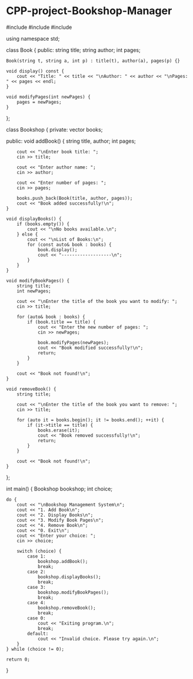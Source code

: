 # CPP-project-Bookshop-Manager
#include <iostream>
#include <vector>
#include <string>

using namespace std;

class Book {
public:
    string title;
    string author;
    int pages;

    Book(string t, string a, int p) : title(t), author(a), pages(p) {}

    void display() const {
        cout << "Title: " << title << "\nAuthor: " << author << "\nPages: " << pages << endl;
    }

    void modifyPages(int newPages) {
        pages = newPages;
    }
};

class Bookshop {
private:
    vector<Book> books;

public:
    void addBook() {
        string title, author;
        int pages;

        cout << "\nEnter book title: ";
        cin >> title;

        cout << "Enter author name: ";
        cin >> author;

        cout << "Enter number of pages: ";
        cin >> pages;

        books.push_back(Book(title, author, pages));
        cout << "Book added successfully!\n";
    }

    void displayBooks() {
        if (books.empty()) {
            cout << "\nNo books available.\n";
        } else {
            cout << "\nList of Books:\n";
            for (const auto& book : books) {
                book.display();
                cout << "-------------------\n";
            }
        }
    }

    void modifyBookPages() {
        string title;
        int newPages;

        cout << "\nEnter the title of the book you want to modify: ";
        cin >> title;

        for (auto& book : books) {
            if (book.title == title) {
                cout << "Enter the new number of pages: ";
                cin >> newPages;

                book.modifyPages(newPages);
                cout << "Book modified successfully!\n";
                return;
            }
        }

        cout << "Book not found!\n";
    }

    void removeBook() {
        string title;

        cout << "\nEnter the title of the book you want to remove: ";
        cin >> title;

        for (auto it = books.begin(); it != books.end(); ++it) {
            if (it->title == title) {
                books.erase(it);
                cout << "Book removed successfully!\n";
                return;
            }
        }

        cout << "Book not found!\n";
    }
};

int main() {
    Bookshop bookshop;
    int choice;

    do {
        cout << "\nBookshop Management System\n";
        cout << "1. Add Book\n";
        cout << "2. Display Books\n";
        cout << "3. Modify Book Pages\n";
        cout << "4. Remove Book\n";
        cout << "0. Exit\n";
        cout << "Enter your choice: ";
        cin >> choice;

        switch (choice) {
            case 1:
                bookshop.addBook();
                break;
            case 2:
                bookshop.displayBooks();
                break;
            case 3:
                bookshop.modifyBookPages();
                break;
            case 4:
                bookshop.removeBook();
                break;
            case 0:
                cout << "Exiting program.\n";
                break;
            default:
                cout << "Invalid choice. Please try again.\n";
        }
    } while (choice != 0);

    return 0;
}

